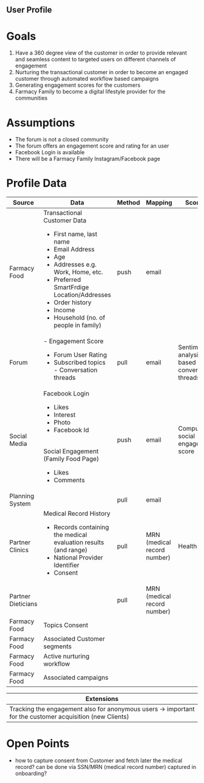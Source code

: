 ## User Profile

# Goals
1. Have a 360 degree view of the customer in order to provide relevant and seamless content to targeted users on different channels of engagement
2. Nurturing the transactional customer in order to become an engaged customer through automated workflow based campaigns
3. Generating engagement scores for the customers
4. Farmacy Family to become a digital lifestyle provider for the communities

# Assumptions
- The forum is not a closed community
- The forum offers an engagement score and rating for an user
- Facebook Login is available
- There will be a Farmacy Family Instagram/Facebook page

# Profile Data
| Source | Data | Method | Mapping | Scoring
|----------------|-------------------------------|-------|-------|------------|
|Farmacy Food|Transactional Customer Data<br/><ul><li>First name, last name</li><li>Email Address</li><li>Age</li><li>Addresses e.g. Work, Home, etc.</li><li>Preferred SmartFrdige Location/Addresses</li><li>Order history</li><li>Income</li><li>Household (no. of people in family)</li></ul> |push |email
|Forum|- Engagement Score<br/><ul><li>Forum User Rating</li><li>Subscribed topics - Conversation threads</li></ul> |pull |email |Sentiment analysis based on conversation threads
|Social Media|Facebook Login<br/><ul><li>Likes</li><li>Interest</li><li>Photo</li><li>Facebook Id</li></ul><br/>Social Engagement (Family Food Page)<br/><ul><li>Likes</li><li>Comments</li></ul>|push |email |Compute social engagement score
|Planning System||pull | email |
|Partner Clinics| Medical Record History<br/><ul><li>Records containing the medical evaluation results (and range)</li><li>National Provider Identifier</li><li>Consent</li></ul>|pull|MRN (medical record number)|Health score
|Partner Dieticians||pull | MRN (medical record number)|
|Farmacy Food|Topics Consent||||
|Farmacy Food|Associated Customer segments||||
|Farmacy Food|Active nurturing workflow||||
|Farmacy Food|Associated campaigns||||

| Extensions |
|----------------|
|Tracking the engagement also for anonymous users → important for the customer acquisition (new Clients)|

# Open Points
- how to capture consent from Customer and fetch later the medical record? can be done via SSN/MRN (medical record number) captured in onboarding? 